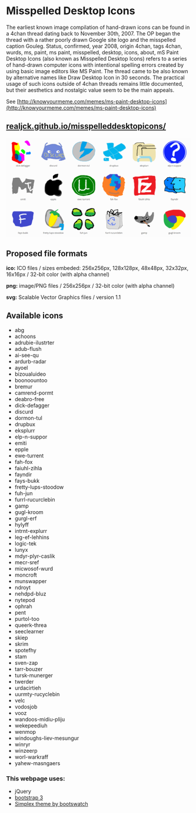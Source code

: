 # Misspelled Desktop Icons

The earliest known image compilation of hand-drawn icons can be found in a 4chan thread dating back to November 30th, 2007. The OP began the thread with a rather poorly drawn Google site logo and the misspelled caption Gouleg. Status, confirmed, year 2008, origin 4chan, tags 4chan, wurds, ms, paint, ms paint, misspelled, desktop, icons, about, mS Paint Desktop Icons (also known as Misspelled Desktop Icons) refers to a series of hand-drawn computer icons with intentional spelling errors created by using basic image editors like MS Paint. The thread came to be also known by alternative names like Draw Desktop Icon in 30 seconds. The practical usage of such icons outside of 4chan threads remains little documented, but their aesthetics and nostalgic value seem to be the main appeals. 

See [http://knowyourmeme.com/memes/ms-paint-desktop-icons](http://knowyourmeme.com/memes/ms-paint-desktop-icons)

## [realjck.github.io/misspelleddesktopicons/](https://realjck.github.io/misspelleddesktopicons/)
[<img src="preview.png">](https://realjck.github.io/misspelleddesktopicons/)

## Proposed file formats

**ico:** ICO files / sizes embeded: 256x256px, 128x128px, 48x48px, 32x32px, 16x16px / 32-bit color (with alpha channel)

**png:** image/PNG files / 256x256px / 32-bit color (with alpha channel)

**svg:** Scalable Vector Graphics files / version 1.1


## Available icons

* abg
* achoons
* adrubie-ilustrter
* adub-flush
* ai-see-qu
* ardurb-radar
* ayoel
* bizoualuideo
* boonoountoo
* bremur
* camrend-pormt
* deabro-free
* dick-defagger
* discurd
* dormon-tul
* drupbux
* eksplurr
* elp-n-suppor
* emiti
* epple
* ewe-turrent
* fah-fox
* faiuhl-zihla
* fayndir
* fays-bukk
* fretty-lups-stoodow
* fuh-jun
* furrl-rucurclebin
* gamp
* gugl-kroom
* gurgl-erf
* hylyff
* intrnt-explurr
* leg-ef-lehhins
* logic-tek
* lunyx
* mdyr-plyr-caslik
* mecr-sref
* micwosof-wurd
* moncroft
* munswapper
* ndroyt
* nehdpd-bluz
* nytepod
* ophrah
* pent
* purtol-too
* queerk-threa
* seeclearner
* skiep
* skrim
* spotefhy
* stam
* sven-zap
* tarr-bouzer
* tursk-munerger
* twerder
* urdacirtieh
* uurmty-rucyclebin
* velc
* vodosjob
* vooz
* wandoos-midiu-pliju
* wekepeediuh
* wenmop
* windoughs-liev-mesungur
* winryr
* winzeerp
* worl-warkraff
* yahew-masngaers



### This webpage uses:

* jQuery
* [bootstrap 3](https://github.com/twbs/bootstrap)
* [Simplex theme by bootswatch](http://bootswatch.com/)
